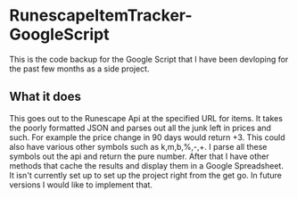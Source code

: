 RunescapeItemTracker-GoogleScript
=================================
This is the code backup for the Google Script that I have been devloping for the past few months as a side project.

What it does
------------
This goes out to the Runescape Api at the specified URL for items. It takes the poorly formatted JSON and parses out all the junk left in prices and such. For example the price change in 90 days would return +3. This could also have various other symbols such as k,m,b,%,-,+. I parse all these symbols out the api and return the pure number. After that I have other methods that cache the results and display them in a Google Spreadsheet. It isn't currently set up to set up the project right from the get go. In future versions I would like to implement that.
